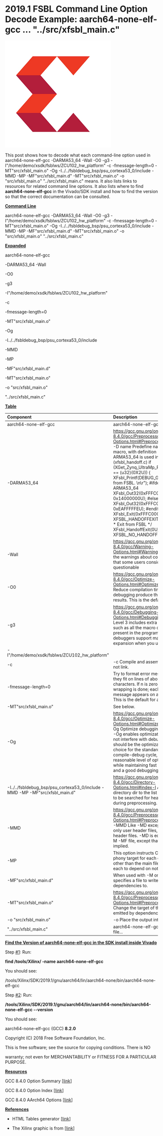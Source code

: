 # 2019.1 FSBL Command Line Option Decode Example: aarch64-none-elf-gcc ... "../src/xfsbl_main.c"

![xilinx_logo](xilinx_logo.png)

This post shows how to decode what each command-line option used in aarch64-none-elf-gcc -DARMA53\_64 -Wall -O0 -g3 -I"/home/demo/xsdk/fsblws/ZCU102\_hw\_platform" -c -fmessage-length=0 -MT"src/xfsbl\_main.o" -Og -I../../fsbldebug\_bsp/psu\_cortexa53\_0/include -MMD -MP -MF"src/xfsbl\_main.d" -MT"src/xfsbl\_main.o" -o "src/xfsbl\_main.o" "../src/xfsbl\_main.c" means. It also lists links to resources for related command line options. It also lists where to find **aarch64-none-elf-gcc** in the Vivado/SDK install and how to find the version so that the correct documentation can be consulted.

**<u><span>Command Line</span></u>**

aarch64-none-elf-gcc -DARMA53\_64 -Wall -O0 -g3 -I"/home/demo/xsdk/fsblws/ZCU102\_hw\_platform" -c -fmessage-length=0 -MT"src/xfsbl\_main.o" -Og -I../../fsbldebug\_bsp/psu\_cortexa53\_0/include -MMD -MP -MF"src/xfsbl\_main.d" -MT"src/xfsbl\_main.o" -o "src/xfsbl\_main.o" "../src/xfsbl\_main.c"

**<u><span>Expanded</span></u>**

aarch64-none-elf-gcc

\-DARMA53\_64 -Wall

\-O0

\-g3

\-I"/home/demo/xsdk/fsblws/ZCU102\_hw\_platform"

\-c

\-fmessage-length=0

\-MT"src/xfsbl\_main.o"

\-Og

\-I../../fsbldebug\_bsp/psu\_cortexa53\_0/include

\-MMD

\-MP

\-MF"src/xfsbl\_main.d"

\-MT"src/xfsbl\_main.o"

\-o "src/xfsbl\_main.o"

"../src/xfsbl\_main.c"

**<u><span>Table</span></u>**

| Component                                                    | Description                                                  |
| :----------------------------------------------------------- | :----------------------------------------------------------- |
| aarch64-none-elf-gcc                                         | aarch64-none-elf-gcc  (GCC) 8.2.0                            |
| -DARMA53_64                                                  | https://gcc.gnu.org/onlinedocs/gcc-8.4.0/gcc/Preprocessor-Options.html#Preprocessor-Options        -D name    Predefine  name as a macro, with definition 1.        ARMA53_64 is used  in the FSBL, like (xfsbl_handoff.c)        if (XGet_Zynq_UltraMp_Platform_info() == (u32)(0X2U))    { XFsbl_Printf(DEBUG_GENERAL,"Exit from FSBL. \n\r");    #ifdef ARMA53_64    XFsbl_Out32(0xFFFC0000U,  0x14000000U);    #else    XFsbl_Out32(0xFFFC0000U,  0xEAFFFFFEU);    #endif    XFsbl_Exit(0xFFFC0000U,  XFSBL_HANDOFFEXIT);    }  else {    /**    * Exit from FSBL    */    XFsbl_HandoffExit(0U,  XFSBL_NO_HANDOFFEXIT);    } |
| -Wall                                                        | https://gcc.gnu.org/onlinedocs/gcc-8.4.0/gcc/Warning-Options.html#Warning-Options        all the  warnings about constructions that some users consider questionable |
| -O0                                                          | https://gcc.gnu.org/onlinedocs/gcc-8.4.0/gcc/Optimize-Options.html#Optimize-Options        Reduce  compilation time and make debugging produce the expected results. This is the  default. |
| -g3                                                          | https://gcc.gnu.org/onlinedocs/gcc-8.4.0/gcc/Debugging-Options.html#Debugging-Options          Level 3  includes extra information, such as all the macro definitions present in the  program. Some debuggers support macro expansion when you use -g3. |
| -I"/home/demo/xsdk/fsblws/ZCU102_hw_platform"                |                                                              |
| -c                                                           | -c Compile and assemble,  but do not link.                   |
| -fmessage-length=0                                           | Try to format  error messages so that they fit on lines of about n characters. If n is zero,  then no line-wrapping is done; each error message appears on a single line.  This is the default for all front ends. |
| -MT"src/xfsbl_main.o"                                        | See below.                                                   |
| -Og                                                          | https://gcc.gnu.org/onlinedocs/gcc-8.4.0/gcc/Optimize-Options.html#Optimize-Options        -Og    Optimize  debugging experience. -Og enables optimizations that do not interfere with  debugging. It should be the optimization level of choice for the standard  edit-compile-debug cycle, offering a reasonable level of optimization while  maintaining fast compilation and a good debugging experience. |
| -I../../fsbldebug_bsp/psu_cortexa53_0/include  -MMD -MP -MF"src/xfsbl_main.d" | https://gcc.gnu.org/onlinedocs/gcc-8.4.0/gcc/Directory-Options.html#index-I        Add the  directory dir to the list of directories to be searched for header files  during preprocessing. |
| -MMD                                                         | https://gcc.gnu.org/onlinedocs/gcc-8.4.0/gcc/Preprocessor-Options.html#Preprocessor-Options        -MMD    Like -MD  except mention only user header files, not system header files.        -MD is  equivalent to -M -MF file, except that -E is not implied. |
| -MP                                                          | This option  instructs CPP to add a phony target for each dependency other than the main  file, causing each to depend on nothing. |
| -MF"src/xfsbl_main.d"                                        | When used with  -M or -MM, specifies a file to write the dependencies to. |
| -MT"src/xfsbl_main.o"                                        | https://gcc.gnu.org/onlinedocs/gcc-8.4.0/gcc/Preprocessor-Options.html#Preprocessor-Options        Change the  target of the rule emitted by dependency generation. |
| -o  "src/xfsbl_main.o"                                       | -o <file> Place the output into  <file>.                     |
| "../src/xfsbl_main.c"                                        | aarch64-none-elf-gcc  [options] file...                      |

**<u><span>Find the Version of aarch64-none-elf-gcc in the SDK install inside Vivado</span></u>**

Step [#1](https://www.centennialsoftwaresolutions.com/blog/hashtags/1): Run:

**find /tools/Xilinx/ -name aarch64-none-elf-gcc**

You should see:

/tools/Xilinx/SDK/2019.1/gnu/aarch64/lin/aarch64-none/bin/aarch64-none-elf-gcc

Step [#2](https://www.centennialsoftwaresolutions.com/blog/hashtags/2): Run:

**/tools/Xilinx/SDK/2019.1/gnu/aarch64/lin/aarch64-none/bin/aarch64-none-elf-gcc --version**

You should see:

aarch64-none-elf-gcc (GCC) **8.2.0**

Copyright (C) 2018 Free Software Foundation, Inc.

This is free software; see the source for copying conditions. There is NO

warranty; not even for MERCHANTABILITY or FITNESS FOR A PARTICULAR PURPOSE.

**<u><span>Resources</span></u>**

GCC 8.4.0 Option Summary \[[<u><span>link</span></u>](https://gcc.gnu.org/onlinedocs/gcc-8.4.0/gcc/Option-Summary.html#Option-Summary)\]

GCC 8.4.0 Option Index \[[<u><span>link</span></u>](https://gcc.gnu.org/onlinedocs/gcc-8.4.0/gcc/Option-Index.html#Option-Index)\]

GCC 8.4.0 AArch64 Options \[[<u><span>link</span></u>](https://gcc.gnu.org/onlinedocs/gcc-8.4.0/gcc/AArch64-Options.html#AArch64-Options)\]

**<u><span>References</span></u>**

-   HTML Tables generator \[[<u><span>link</span></u>](https://www.tablesgenerator.com/html_tables)\]
    
-   The Xilinx graphic is from \[[link](http://pbs.twimg.com/profile_images/535545777020338176/pEWdIYq__400x400.png)\]